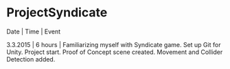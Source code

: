 # ProjectSyndicate

Date | Time | Event

3.3.2015 | 6 hours | Familiarizing myself with Syndicate game. Set up Git for Unity. Project start. Proof of Concept scene created. Movement and Collider Detection added.
